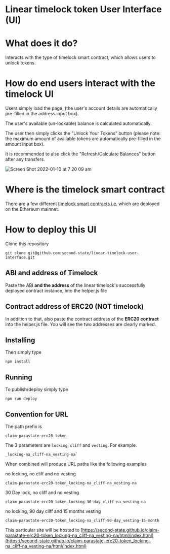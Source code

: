 # Linear timelock token User Interface (UI)

# What does it do?

Interacts with the type of timelock smart contract, which allows users to unlock tokens.


# How do end users interact with the timelock UI

Users simply load the page, (the user's account details are automatically pre-filled in the address input box). 

The user's available (un-lockable) balance is calculated automatically. 

The user then simply clicks the "Unlock Your Tokens" button (please note: the maximum amount of available tokens are automatically pre-filled in the amount input box). 

It is recommended to also click the "Refresh/Calculate Balances" button after any transfers.

![Screen Shot 2022-01-10 at 7 20 09 am](https://user-images.githubusercontent.com/9831342/148701427-3217e79a-3e02-4b71-b4b1-20d93729ac94.png)

# Where is the timelock smart contract

There are a few different [timelock smart contracts i.e.](https://github.com/second-state/linear-timelock-smart-contract/) which are deployed on the Ethereum mainnet. 

# How to deploy this UI

Clone this repository

```
git clone git@github.com:second-state/linear-timelock-user-interface.git
```

## ABI and address of Timelock

Paste the ABI **and the address** of the linear timelock's successfully deployed contract instance, into the helper.js file

## Contract address of ERC20 (NOT timelock)

In addition to that, also paste the contract address of the **ERC20 contract** into the helper.js file. You will see the two addresses are clearly marked.

## Installing

Then simply type

```
npm install
```

## Running

To publish/deploy simply type

```
npm run deploy
```

## Convention for URL

The path prefix is 

```
claim-parastate-erc20-token
```

The 3 parameters are `locking`, `cliff` and `vesting`. For example.

```
_locking-na_cliff-na_vesting-na`
```

When combined will produce URL paths like the following examples

no locking, no cliff and no vesting

```
claim-parastate-erc20-token_locking-na_cliff-na_vesting-na
```

30 Day lock, no cliff and no vesting

```
claim-parastate-erc20-token_locking-30-day_cliff-na_vesting-na
```

no locking, 90 day cliff and 15 months vesting

```
claim-parastate-erc20-token_locking-na_cliff-90-day_vesting-15-month
```


This particular site will be hosted to [https://second-state.github.io/claim-parastate-erc20-token_locking-na_cliff-na_vesting-na/html/index.html](https://second-state.github.io/claim-parastate-erc20-token_locking-na_cliff-na_vesting-na/html/index.html)
